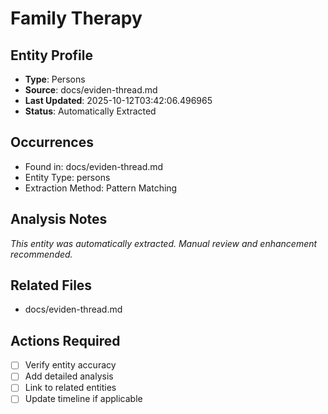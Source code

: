 # Family Therapy

## Entity Profile
- **Type**: Persons
- **Source**: docs/eviden-thread.md
- **Last Updated**: 2025-10-12T03:42:06.496965
- **Status**: Automatically Extracted

## Occurrences
- Found in: docs/eviden-thread.md
- Entity Type: persons
- Extraction Method: Pattern Matching

## Analysis Notes
*This entity was automatically extracted. Manual review and enhancement recommended.*

## Related Files
- docs/eviden-thread.md

## Actions Required
- [ ] Verify entity accuracy
- [ ] Add detailed analysis
- [ ] Link to related entities
- [ ] Update timeline if applicable
